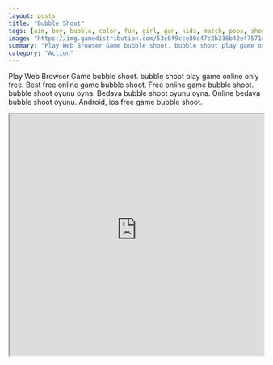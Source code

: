 ```yaml
---
layout: posts
title: "Bubble Shoot"
tags: [aim, boy, bubble, color, fun, girl, gun, kids, match, pops, shoot, shooter, skill, break, free, online, games, oyna, game, free, games, play, play, games]
image: "https://img.gamedistribution.com/53c6f9cce80c47c2b236b42e47571e1c.jpg"
summary: "Play Web Browser Game bubble shoot. bubble shoot play game online only free. Best free online game bubble shoot. Free online game bubble shoot. bubble shoot oyunu oyna. Bedava bubble shoot oyunu oyna. Online bedava bubble shoot oyunu. Android, ios free game bubble shoot."
category: "Action"
---
```


Play Web Browser Game bubble shoot. bubble shoot play game online only free. Best free online game bubble shoot. Free online game bubble shoot. bubble shoot oyunu oyna. Bedava bubble shoot oyunu oyna. Online bedava bubble shoot oyunu. Android, ios free game bubble shoot.

<iframe width="100%" height="480px;" src="https://html5.gamedistribution.com/53c6f9cce80c47c2b236b42e47571e1c/"></iframe>